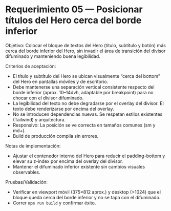 # Requerimiento 05 — Posicionar títulos del Hero cerca del borde inferior

Objetivo: Colocar el bloque de textos del Hero (título, subtítulo y botón) más cerca del borde inferior del Hero, sin invadir el área de transición del divisor difuminado y manteniendo buena legibilidad.

Criterios de aceptación:
- El título y subtítulo del Hero se ubican visualmente “cerca del bottom” del Hero en pantallas móviles y de escritorio.
- Debe mantenerse una separación vertical consistente respecto del borde inferior (aprox. 10–14dvh, adaptable por breakpoint) para no chocar con el divisor difuminado.
- La legibilidad del texto no debe degradarse por el overlay del divisor. El texto debe renderizarse por encima del overlay.
- No se introducen dependencias nuevas. Se respetan estilos existentes (Tailwind) y arquitectura.
- Responsivo: La posición se ve correcta en tamaños comunes (sm y md+).
- Build de producción compila sin errores.

Notas de implementación:
- Ajustar el contenedor interno del Hero para reducir el padding-bottom y elevar su z-index por encima del overlay del divisor.
- Mantener el difuminado inferior existente sin cambios visuales observables.

Pruebas/Validación:
- Verificar en viewport móvil (375×812 aprox.) y desktop (>1024) que el bloque queda cerca del borde inferior y no se tapa con el difuminado.
- Correr `npm run build` y confirmar éxito.
